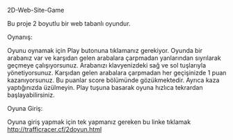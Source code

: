 2D-Web-Site-Game

Bu proje 2 boyutlu bir web tabanlı oyundur.

Oynanış: 

Oyunu oynamak için Play butonuna tıklamanız gerekiyor. Oyunda bir arabanız var ve karşıdan gelen arabalara çarpmadan yanlarından sıyrılarak geçmeye çalışıyorsunuz. Arabanızı klavyenizdeki sağ ve sol tuşlarıyla yönetiyorsunuz. Karşıdan gelen arabalara çarpmadan her geçişinizde 1 puan kazanıyorsunuz. Bu puanlar score bölümünde gözükmektedir. Ayrıca kaza yaptığınızda üzülmeyin. Play tuşuna basarak oyuna hızlıca tekrardan başlayabilirsiniz. 

Oyuna Giriş: 

Oyuna giriş yapmak için tek yapmanız gereken bu linke tıklamak http://trafficracer.cf/2doyun.html

